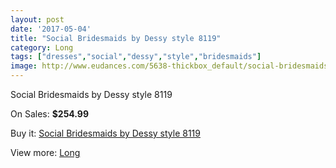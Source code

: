 ```yaml
---
layout: post
date: '2017-05-04'
title: "Social Bridesmaids by Dessy style 8119"
category: Long
tags: ["dresses","social","dessy","style","bridesmaids"]
image: http://www.eudances.com/5638-thickbox_default/social-bridesmaids-by-dessy-style-8119.jpg
---
```

Social Bridesmaids by Dessy style 8119

On Sales: **$254.99**
<a href="https://www.eudances.com/en/long/1953-social-bridesmaids-by-dessy-style-8119.html"><amp-img layout="responsive" width="600" height="600" src="//www.eudances.com/5638-thickbox_default/social-bridesmaids-by-dessy-style-8119.jpg" alt="Social Bridesmaids by Dessy style 8119 0" /></a>
<a href="https://www.eudances.com/en/long/1953-social-bridesmaids-by-dessy-style-8119.html"><amp-img layout="responsive" width="600" height="600" src="//www.eudances.com/5639-thickbox_default/social-bridesmaids-by-dessy-style-8119.jpg" alt="Social Bridesmaids by Dessy style 8119 1" /></a>

Buy it: [Social Bridesmaids by Dessy style 8119](https://www.eudances.com/en/long/1953-social-bridesmaids-by-dessy-style-8119.html "Social Bridesmaids by Dessy style 8119")

View more: [Long](https://www.eudances.com/en/21-long "Long")